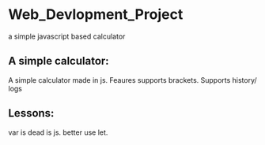 # Web_Devlopment_Project
a simple javascript based calculator

## A simple calculator:
A simple calculator made in js. Feaures supports brackets. Supports history/ logs

## Lessons:
var is dead is js. 
better use let.
